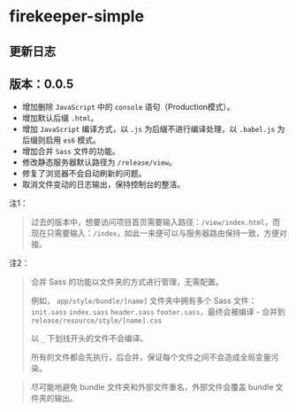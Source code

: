 # firekeeper-simple

## 更新日志

## 版本：0.0.5

- 增加删除 `JavaScript` 中的 `console` 语句（Production模式）。
- 增加默认后缀 `.html`。
- 增加 `JavaScript` 编译方式，以 `.js` 为后缀不进行编译处理，以 `.babel.js` 为后缀则启用 `es6` 模式。
- 增加合并 `Sass` 文件的功能。
- 修改静态服务器默认路径为 `/release/view`。
- 修复了浏览器不会自动刷新的问题。
- 取消文件变动的日志输出，保持控制台的整洁。

注1：

> 过去的版本中，想要访问项目首页需要输入路径：`/view/index.html`，而现在只需要输入：`/index`，如此一来便可以与服务器路由保持一致，方便对接。

注2：

> 合并 Sass 的功能以文件夹的方式进行管理，无需配置。
>
> 例如， `app/style/bundle/[name]` 文件夹中拥有多个 Sass 文件：`init.sass` `index.sass` `header.sass` `footer.sass`，最终会被编译 - 合并到 `release/resource/style/[name].css`
>
> 以 `_` 下划线开头的文件不会编译。
>
> 所有的文件都会先执行，后合并，保证每个文件之间不会造成全局变量污染。

> 尽可能地避免 bundle 文件夹和外部文件重名，外部文件会覆盖 bundle 文件夹的输出。
